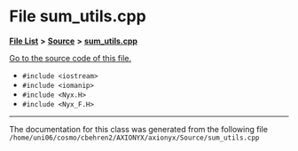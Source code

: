 
# File sum\_utils.cpp


[**File List**](files.md) **>** [**Source**](dir_74389ed8173ad57b461b9d623a1f3867.md) **>** [**sum\_utils.cpp**](sum__utils_8cpp.md)

[Go to the source code of this file.](sum__utils_8cpp_source.md)



* `#include <iostream>`
* `#include <iomanip>`
* `#include <Nyx.H>`
* `#include <Nyx_F.H>`
























------------------------------
The documentation for this class was generated from the following file `/home/uni06/cosmo/cbehren2/AXIONYX/axionyx/Source/sum_utils.cpp`